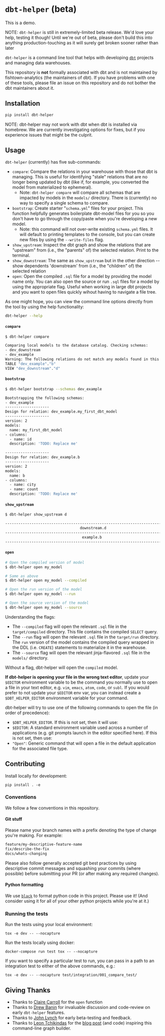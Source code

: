 # `dbt-helper` (beta)
This is a demo.

NOTE: `dbt-helper` is still in extremely-limited beta release. We'd love your help, testing it though! Until we're out of beta, please don't build this into anything production-touching as it will surely get broken sooner rather than later

`dbt-helper` is a command line tool that helps with developing [`dbt`](https://www.getdbt.com/) projects and managing data warehouses.

This repository is **not** formally associated with dbt and is not maintained by fishtown-analytics (the maintainers of dbt). If you have problems with one of these tools, please file an issue on this repository and do not bother the dbt maintainers about it.

## Installation

```bash
pip install dbt-helper
```

NOTE: dbt-helper may not work with dbt when dbt is installed via homebrew. We are currently investigating options for fixes, but if you experience issues that might be the culprit.

## Usage

`dbt-helper` (currently) has five sub-commands:

* `compare`: Compare the relations in your warehouse with those that dbt is managing. This is useful for identifying "stale" relations that are no longer being updated by dbt (like if, for example, you converted the model from materialized to ephemeral).
  * Note: `dbt-helper compare` will compare all schemas that are impacted by models in the `models/` directory. There is (currently) no way to specify a single schema to compare.
* `bootstrap`: Create starter "`schema.yml`" files for your project. This function helpfully generates boilerplate dbt-model files for you so you don't have to go through the copy/paste when you're developing a new model.
  * Note: this command will not over-write existing `schema.yml` files. It will default to printing templates to the console, but you can create new files by using the `--write-files` flag.
* `show_upstream`: Inspect the dbt graph and show the relations that are "upstream" from (i.e., the "parents" of) the selected relation. Print to the terminal.
* `show_downstream`: The same as `show_upstream` but in the other direction -- show dependents 'downstream' from (i.e., the "children" of) the selected relation
* `open`: Open the compiled `.sql` file for a model by providing the model name only. You can also open the source or run `.sql` files for a model by using the appropriate flag. Useful when working in large dbt projects and you want to open files quickly wihout having to navigate a file tree.

As one might hope, you can view the command line options directly from the tool by using the help functionality:

```bash
dbt-helper --help
```

#### `compare`

```bash
$ dbt-helper compare

Comparing local models to the database catalog. Checking schemas:
- dev_downstream
- dev_example
Warning: The following relations do not match any models found in this project:
TABLE "dev_example"."b"
VIEW "dev_downstream"."d"
```

#### `bootstrap`

```bash
$ dbt-helper bootstrap --schemas dev_example

Bootstrapping the following schemas:
- dev_example
--------------------
Design for relation: dev_example.my_first_dbt_model
--------------------
version: 2
models:
  name: my_first_dbt_model
- columns:
  - name: id
  description: 'TODO: Replace me'

--------------------
Design for relation: dev_example.b
--------------------
version: 2
models:
  name: b
- columns:
  - name: city
  - name: count
  description: 'TODO: Replace me'
```

#### `show_upstream`
```bash
$ dbt-helper show_upstream d

--------------------------------------------------------------------------------
                                  downstream.d
--------------------------------------------------------------------------------
                                   example.b
--------------------------------------------------------------------------------
```

#### `open`

```bash
# Open the compiled version of model
$ dbt-helper open my_model

# Same as above
$ dbt-helper open my_model --compiled

# Open the run version of the model
$ dbt-helper open my_model --run

# Open the source version of the model
$ dbt-helper open my_model --source

```
Understanding the flags:
* The `--compiled` flag will open the relevant `.sql` file in the
`target/compiled` directory. This file contains the compiled `SELECT` query.
* The `--run` flag will open the relevant `.sql` file in the `target/run`
directory. The `run` version of the model contains the compiled query wrapped
in the DDL (i.e. `CREATE`) statements to materialize it in the warehouse.
* The `--source` flag will open the relevant jinja-flavored `.sql` file in the
`models/` directory.

Without a flag, dbt-helper will open the `compiled` model.

**If dbt-helper is opening your file in the wrong text editor**, update your
`$EDITOR` environment variable to be the command you normally use to open a file
in your text editor, e.g. `vim`, `emacs`, `atom`, `code`, or `subl`. If you
would prefer to not update your `$EDITOR` env var, you can instead create a
`$DBT_HELPER_EDITOR` environment variable for your command.

dbt-helper will try to use one of the following commands to open the file (in
order of precedence):
* `$DBT_HELPER_EDITOR`. If this is not set, then it will use:
* `$EDITOR`: A standard environment variable used across a number of
applications (e.g. git prompts launch in the editor specified here). If this is
not set, then use:
* `"Open"`: Generic command that will open a file in the default application for
the associated file type.

## Contributing

Install locally for development:

```
pip install . -e
```

### Conventions

We follow a few conventions in this repository.

#### Git stuff

Please name your branch names with a prefix denoting the type of change you're making. For example:

```bash
feature/my-descriptive-feature-name
fix/describe-the-fix
docs/whats-changing
```

Please also follow generally accepted git best practices by using descriptive commit messages and squashing your commits (where possible) before submitting your PR (or after making any required changes).

#### Python formatting

We use [`black`](https://github.com/ambv/black) to format python code in this project. Please use it! (And consider using it for all of your other python projects while you're at it.)

### Running the tests

Run the tests using your local environment:

```
tox -e dev -- --nocapture
```

Run the tests locally using docker:

```
docker-compose run test tox -- --nocapture
```

If you want to specify a particular test to run, you can pass in a path to an integration test to either of the above commands, e.g.:

```
tox -e dev -- --nocapture test/integration/001_compare_test/
```

## Giving Thanks

* Thanks to [Claire Carroll](https://github.com/clrcrl) for the `open` function
* Thanks to [Drew Banin](https://github.com/drewbanin) for invaluable discussion and code-review on early `dbt-helper` features.
* Thanks to [John Lynch](https://github.com/jplynch77) for early beta-testing and feedback.
* Thanks to [Leon Tchikindas](https://github.com/ltchikindas) for the [blog post](https://www.periscopedata.com/blog/automated-identification-and-graphing-of-sql-dependencies) (and code) inspiring this command-line graph builder.
